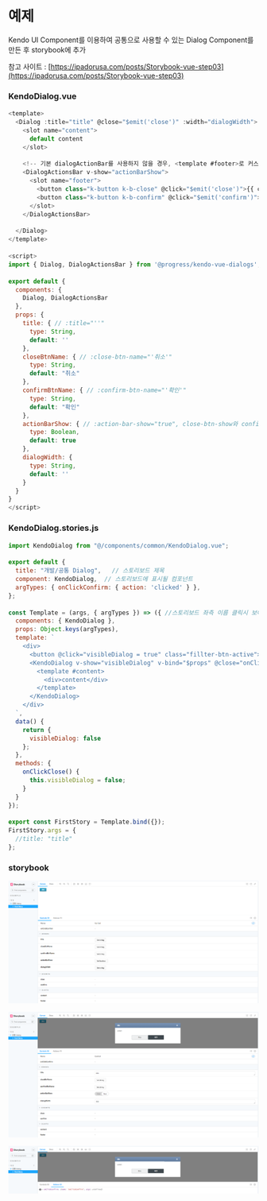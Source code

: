 # 예제

Kendo UI Component를 이용하여 공통으로 사용할 수 있는 Dialog Component를 만든 후 storybook에 추가

참고 사이트 : [https://ipadorusa.com/posts/Storybook-vue-step03](https://ipadorusa.com/posts/Storybook-vue-step03)

### KendoDialog.vue

```javascript
<template>
  <Dialog :title="title" @close="$emit('close')" :width="dialogWidth">
    <slot name="content">
      default content
    </slot>
    
    <!-- 기본 dialogActionBar를 사용하지 않을 경우, <template #footer>로 커스터마징이하여 개발 -->
    <DialogActionsBar v-show="actionBarShow">
      <slot name="footer">
        <button class="k-button k-b-close" @click="$emit('close')">{{ closeBtnName }}</button>
        <button class="k-button k-b-confirm" @click="$emit('confirm')">{{ confirmBtnName }}</button>
      </slot>
    </DialogActionsBar>
    
  </Dialog>
</template>

<script>
import { Dialog, DialogActionsBar } from '@progress/kendo-vue-dialogs';

export default {
  components: {
    Dialog, DialogActionsBar
  },
  props: {
    title: { // :title="''"
      type: String,
      default: ''
    },
    closeBtnName: { // :close-btn-name="'취소'"
      type: String,
      default: "취소"
    },
    confirmBtnName: { // :confirm-btn-name="'확인'"
      type: String,
      default: "확인"
    },
    actionBarShow: { // :action-bar-show="true", close-btn-show와 confirm-btn-show 모두 false 하고 싶을 때는 action-bar-show=false 하는것을 추천
      type: Boolean,
      default: true
    },
    dialogWidth: {
      type: String,
      default: ''
    }
  }
}
</script>
```

### KendoDialog.stories.js

```javascript
import KendoDialog from "@/components/common/KendoDialog.vue";

export default {
  title: "개발/공통 Dialog",   // 스토리보드 제목
  component: KendoDialog,  // 스토리보드에 표시될 컴포넌트
  argTypes: { onClickConfirm: { action: 'clicked' } },
};

const Template = (args, { argTypes }) => ({ //스토리보드 좌측 이름 클릭시 보여지는 부분들
  components: { KendoDialog },
  props: Object.keys(argTypes),
  template: `
    <div>
      <button @click="visibleDialog = true" class="fillter-btn-active">click</button>
      <KendoDialog v-show="visibleDialog" v-bind="$props" @close="onClickClose" @confirm="onClickConfirm">
        <template #content>
          <div>content</div>
        </template>
      </KendoDialog>
    </div>
  `,
  data() {
    return {
      visibleDialog: false
    };
  },
  methods: {
    onClickClose() {
      this.visibleDialog = false;
    }
  }
});

export const FirstStory = Template.bind({});
FirstStory.args = {
  //title: "title"
};

```

### storybook

![&#xCCAB; &#xD654;&#xBA74;](../../.gitbook/assets/image%20%2819%29.png)

![&quot;click&quot;&#xBC84;&#xD2BC; &#xD074;&#xB9AD; &#xD6C4; &amp;gt; Dialog &#xBCF4;&#xC5EC;&#xC9D0;](../../.gitbook/assets/image%20%2822%29.png)

![Dialog&#xC5D0; &quot;&#xD655;&#xC778;&quot;&#xBC84;&#xD2BC; &#xD074;&#xB9AD;](../../.gitbook/assets/image%20%2820%29.png)

